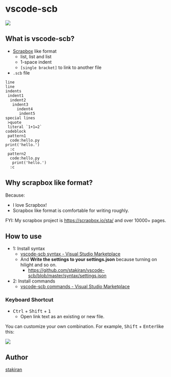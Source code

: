 # vscode-scb
![](https://user-images.githubusercontent.com/23325839/177752042-1d46bdee-99d5-4ea5-9761-4c9d6e145daa.gif)

## What is vscode-scb?
- [Scrapbox](https://scrapbox.io/) like format
    - list, list and list
    - 1-space indent
    - `[single bracket]` to link to another file
- `.scb` file

```scb
line
line
indents
 indent1
  indent2
   indent3
     indent4
      indent5
special lines
 >quote
 literal `1+1=2`
codeblock
 pattern1
  code:hello.py
print('hello.')
  :c
 pattern2
  code:hello.py
   print('hello.')
  :c
```

## Why scrapbox like format?
Because:

- I love Scrapbox!
- Scrapbox like format is comfortable for writing roughly.

FYI: My scrapbox project is https://scrapbox.io/sta/ and over 10000+ pages.

## How to use
- 1: Install syntax
    - [vscode-scb syntax - Visual Studio Marketplace](https://marketplace.visualstudio.com/items?itemName=stakiran.vscode-scb-syntax)
    - And **Write the settings to your settings.json** because turning on hilight and so on.
        - https://github.com/stakiran/vscode-scb/blob/master/syntax/settings.json
- 2: Install commands
    - [vscode-scb commands - Visual Studio Marketplace](https://marketplace.visualstudio.com/items?itemName=stakiran.vscode-scb-commands)

### Keyboard Shortcut
- <kbd>Ctrl</kbd> + <kbd>Shift</kbd> + <kbd>1</kbd>
    - Open link text as an existing or new file.

You can customize your own combination. For example, <kbd>Shift</kbd> + <kbd>Enter</kbd>like this:

![](https://user-images.githubusercontent.com/23325839/178083110-7459a456-c335-4880-a3f1-abe7e664a62f.png)

## Author
[stakiran](https://github.com/stakiran)

